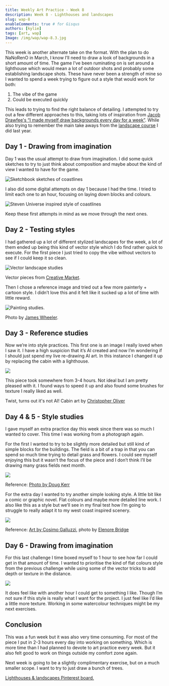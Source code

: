 ```yaml
---
title: Weekly Art Practice - Week 8
description: Week 8 - Lighthouses and landscapes
slug: wap-8
enableComments: true # for Gisqus
authors: [kylie]
tags: [art, wap]
Image: /img/wap/wap-8.3.jpg
---
```


This week is another alternate take on the format. With the plan to do NaNoRenO in March, I know I’ll need to draw a look of backgrounds in a short amount of time. The game I’ve been ruminating on is set around a lighthouse which would mean a lot of outdoor shots and probably some establishing landscape shots. These have never been a strength of mine so I wanted to spend a week trying to figure out a style that would work for both:

1. The vibe of the game
2. Could be executed quickly

This leads to trying to find the right balance of detailing. I attempted to try out a few different approaches to this, taking lots of inspiration from [Jacob Drawfee's “I made myself draw backgrounds every day for a week”](https://www.youtube.com/watch?v=dkX9Ul6kywM). While also trying to remember the main take aways from the [landscape course](https://www.kymira.ca/blog/landscapes/) I did last year.

<!--truncate-->

## Day 1 - Drawing from imagination

Day 1 was the usual attempt to draw from imagination. I did some quick sketches to try to just think about composition and maybe about the kind of view I wanted to have for the game.

![Sketchbook sketches of coastlines](/img/wap/wap-8.1.jpg)

I also did some digital attempts on day 1 because I had the time. I tried to limit each one to an hour, focusing on laying down blocks and colours.

![Steven Universe inspired style of coastlines](/img/wap/wap-8.1.2.jpg)

Keep these first attempts in mind as we move through the next ones.


## Day 2 - Testing styles

I had gathered up a lot of different stylized landscapes for the week, a lot of them ended up being this kind of vector style which I do find rather quick to execute. For the first piece I just tried to copy the vibe without vectors to see if I could keep it so clean.

![Vector landscape studies](/img/wap/wap-8.2.1.jpg)

Vector pieces from [Creative Market](https://creativemarket.com/Lembergvector/4445148-Foggy-morning-mountains-countryside?epik=dj0yJnU9bG1DWWZlTy14QjBmSVQ1M0MyeHhtQ2lEWk45ajh5VXgmcD0wJm49SUxSb09rWm9NOUVSb1ZZNnlsNmtydyZ0PUFBQUFBR1hhTWEw).

Then I chose a reference image and tried out a few more painterly + cartoon style. I didn’t love this and it felt like it sucked up a lot of time with little reward.

![Painting studies.](/img/wap/wap-8.2.2.jpg)

Photo by [James Wheeler](https://www.flickr.com/photos/james_wheeler/7909499810/).


## Day 3 - Reference studies

Now we’re into style practices. This first one is an image I really loved when I saw it. I have a high suspicion that it’s AI created and now I’m wondering if I should just spend my live re-drawing AI art. In this instance I changed it up by replacing the cabin with a lighthouse.

![](/img/wap/wap-8.3.jpg)

This piece took somewhere from 3-4 hours. Not ideal but I am pretty pleased with it. I found ways to speed it up and also found some brushes for texture I really liked as well.

Twist, turns out it's not AI! Cabin art by [Christopher Oliver](https://www.artstation.com/artwork/NGZdbD)


## Day 4 & 5 - Style studies

I gave myself an extra practice day this week since there was so much I wanted to cover. This time I was working from a photograph again.

For the first I wanted to try to be slightly more detailed but still kind of simple blocks for the buildings. The field is a bit of a trap in that you can spend so much time trying to detail grass and flowers. I could see myself enjoying this but it wasn’t the focus of the piece and I don’t think I’ll be drawing many grass fields next month.

![](/img/wap/wap-8.4.1.jpg)

Reference: [Photo by Doug Kerr](https://www.flickr.com/photos/dougtone/7458218088/)

For the extra day I wanted to try another simple looking style. A little bit like a comic or graphic novel. Flat colours and maybe more detailed line work. I also like this as a style but we’ll see in my final test how I’m going to struggle to really adapt it to my west coast inspired scenery.

![](/img/wap/wap-8.4.2.jpg)

Reference: [Art by Cosimo Galluzzi](https://poolsofchrome.tumblr.com/), photo by [Elenore Bridge](https://www.leblogdelamechante.fr/blog-mode/cavendish/)

## Day 6 - Drawing from imagination

For this last challenge I time boxed myself to 1 hour to see how far I could get in that amount of time. I wanted to prioritise the kind of flat colours style from the previous challenge while using some of the vector tricks to add depth or texture in the distance.

![](/img/wap/wap-8.5.jpg)

It does feel like with another hour I could get to something I like. Though I’m not sure if this style is really what I want for the project. I just feel like I’d like a little more texture. Working in some watercolour techniques might be my next exercises.

## Conclusion

This was a fun week but it was also very time consuming. For most of the piece I put in 2-3 hours every day into working on something. Which is more time than I had planned to devote to art practice every week. But it also felt good to work on things outside my comfort zone again.

Next week is going to be a slightly complimentary exercise, but on a much smaller scope. I want to try to just draw a bunch of trees.

[Lighthouses & landscapes Pinterest board.](https://www.pinterest.ca/maeanu3639/wap-lighthouse/)
